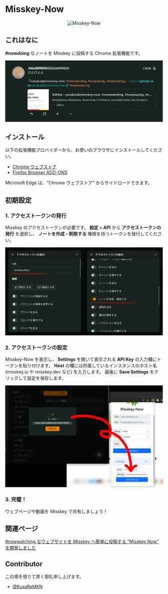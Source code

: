# Misskey-Now

<p align="center">
<img src="https://github.com/sasakulab/misskey-now/raw/main/assets/96x96.png"
	alt="Misskey-Now" width="96" height="96" />
</p>

## これはなに

**\#now*do*ing** なノートを Misskey に投稿する Chrome 拡張機能です。

![#nowdoing](/img/nowdoing.png)

## インストール

以下の拡張機能プロバイダーから、お使いのブラウザにインストールしてください。

- [Chrome ウェブストア](https://chrome.google.com/webstore/detail/misskey-now/gaanhijofgiahpbmjelcfhccepcgbekh)
- [Firefox Browser ADD-ONS](https://addons.mozilla.org/ja/firefox/addon/misskey-now/)

Microsoft Edge は、"Chrome ウェブストア" からサイドロードできます。

## 初期設定

### 1. アクセストークンの発行

Misskey のアクセストークンが必要です。
**設定** » **API** から **アクセストークンの発行** を選択し、
**ノートを作成・削除する** 権限を持つトークンを発行してください。

![アクセストークンの発行](/img/accesstoken.png)

### 2. アクセストークンの設定

Misskey-Now を表示し、
**Settings** を開いて表示される **API Key** の入力欄にトークンを貼り付けます。
**Host** の欄には所属しているインスタンスのホスト名
(misskey.io や misskey.dev など) を入力します。
最後に **Save Settings** をクリックして設定を保存します。

![アクセストークンの設定](/img/pastetoken.png)

### 3. 完璧！

ウェブページや動画を Misskey で共有しましょう！

## 関連ページ

[#nowwatching なウェブサイトを Misskey へ簡単に投稿する “Misskey Now” を開発しました](https://blog.sasakulab.com/tools/misskey-now)

## Contributor

この場を借りて厚く御礼申し上げます。

- [@KusaReMKN](https://kusaremkn.com/)
